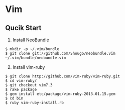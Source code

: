 # Vim

## Qucik Start

1. Install NeoBundle

```
$ mkdir -p ~/.vim/bundle
$ git clone git://github.com/Shougo/neobundle.vim ~/.vim/bundle/neobundle.vim
```

2. Install vim-ruby
```
$ git clone http://github.com/vim-ruby/vim-ruby.git
$ cd vim-ruby/
$ git checkout vim7.3
$ rake package
$ gem install etc/package/vim-ruby-2013.01.15.gem
$ cd bin
$ ruby vim-ruby-install.rb
```
